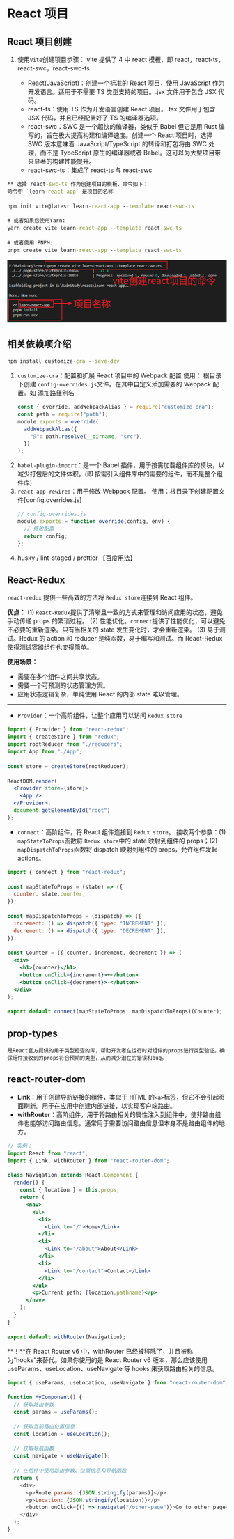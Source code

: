 # React 项目

## React 项目创建

1. 使用`Vite`创建项目步骤：
   vite 提供了 4 中 react 模板，即 react，react-ts，react-swc，react-swc-ts

   - React(JavaScript)：创建一个标准的 React 项目，使用 JavaScript 作为开发语言。适用于不需要 TS 类型支持的项目。.jsx 文件用于包含 JSX 代码。
   - react-ts：使用 TS 作为开发语言创建 React 项目。.tsx 文件用于包含 JSX 代码，并且已经配置好了 TS 的编译器选项。
   - react-swc：SWC 是一个超快的编译器，类似于 Babel 但它是用 Rust 编写的，旨在极大提高构建和编译速度。创建一个 React 项目时，选择 SWC 版本意味着 JavaScript/TypeScript 的转译和打包将由 SWC 处理，而不是 TypeScript 原生的编译器或者 Babel。这可以为大型项目带来显著的构建性能提升。
   - react-swc-ts：集成了 react-ts 与 react-swc

```cmd
** 选择 react-swc-ts 作为创建项目的模板，命令如下：
命令中 `learn-react-app` 是项目的名称

npm init vite@latest learn-react-app --template react-swc-ts

# 或者如果您使用Yarn:
yarn create vite learn-react-app --template react-swc-ts

# 或者使用 PNPM:
pnpm create vite learn-react-app --template react-swc-ts

```

<img src="../Image/创建react项目命令.png">

## 相关依赖项介绍

```cmd
npm install customize-cra --save-dev

```

1. `customize-cra`：配置和扩展 React 项目中的 Webpack 配置
   使用： 根目录下创建 `config-overrides.js`文件。在其中自定义添加需要的 Webpack 配置。如 添加路径别名
   ```js
   const { override, addWebpackAlias } = require("customize-cra");
   const path = require("path");
   module.exports = override(
     addWebpackAlias({
       "@": path.resolve(__dirname, "src"),
     })
   );
   ```
2. `babel-plugin-import`：是一个 Babel 插件，用于按需加载组件库的模块，以减少打包后的文件体积。(即 按需引入组件库中的需要的组件，而不是整个组件库)
3. `react-app-rewired`：用于修改 Webpack 配置。
   使用：根目录下创建配置文件[config.overrides.js]
   ```js
   // config-overrides.js
   module.exports = function override(config, env) {
     // 修改配置
     return config;
   };
   ```
4. husky / lint-staged / prettier 【百度用法】

## React-Redux

`react-redux` 提供一些高效的方法将 `Redux store`连接到 React 组件。

**优点：**
(1) `React-Redux`提供了清晰且一致的方式来管理和访问应用的状态，避免手动传递 props 的繁琐过程。
(2) 性能优化。`connect`提供了性能优化，可以避免不必要的重新渲染。只有当相关的 state 发生变化时，才会重新渲染。
(3) 易于测试。Redux 的 action 和 reducer 是纯函数，易于编写和测试。而 React-Redux 使得测试容器组件也变得简单。

**使用场景：**

- 需要在多个组件之间共享状态。
- 需要一个可预测的状态管理方案。
- 应用状态逻辑复杂，单纯使用 React 的内部 state 难以管理。

---

- `Provider`：一个高阶组件，让整个应用可以访问 `Redux store`

```jsx
import { Provider } from "react-redux";
import { createStore } from "redux";
import rootReducer from "./reducers";
import App from "./App";

const store = createStore(rootReducer);

ReactDOM.render(
  <Provider store={store}>
    <App />
  </Provider>,
  document.getElementById("root")
);
```

- `connect`：高阶组件，将 React 组件连接到 `Redux store`。
  接收两个参数：(1) `mapStateToProps`函数将 `Redux store`中的 state 映射到组件的 props；(2) `mapDispatchToProps`函数将 dispatch 映射到组件的 props，允许组件发起 actions。

```jsx
import { connect } from "react-redux";

const mapStateToProps = (state) => ({
  counter: state.counter,
});

const mapDispatchToProps = (dispatch) => ({
  increment: () => dispatch({ type: "INCREMENT" }),
  decrement: () => dispatch({ type: "DECREMENT" }),
});

const Counter = ({ counter, increment, decrement }) => (
  <div>
    <h1>{counter}</h1>
    <button onClick={increment}>+</button>
    <button onClick={decrement}>-</button>
  </div>
);

export default connect(mapStateToProps, mapDispatchToProps)(Counter);
```

## prop-types

    是React官方提供的用于类型检查的库，帮助开发者在运行时对组件的props进行类型验证。确保组件接收到的props符合预期的类型，从而减少潜在的错误和bug。

## react-router-dom

- **Link**：用于创建导航链接的组件，类似于 HTML 的`<a>`标签，但它不会引起页面刷新。用于在应用中创建内部链接，以实现客户端路由。
- **withRouter**：高阶组件，用于将路由相关的属性注入到组件中，使非路由组件也能够访问路由信息。通常用于需要访问路由信息但本身不是路由组件的地方。

```jsx
// 实例：
import React from "react";
import { Link, withRouter } from "react-router-dom";

class Navigation extends React.Component {
  render() {
    const { location } = this.props;
    return (
      <nav>
        <ul>
          <li>
            <Link to="/">Home</Link>
          </li>
          <li>
            <Link to="/about">About</Link>
          </li>
          <li>
            <Link to="/contact">Contact</Link>
          </li>
        </ul>
        <p>Current path: {location.pathname}</p>
      </nav>
    );
  }
}

export default withRouter(Navigation);
```

**！**在 React Router v6 中，withRouter 已经被移除了，并且被称为“hooks”来替代。如果你使用的是 React Router v6 版本，那么应该使用 useParams、useLocation、useNavigate 等 hooks 来获取路由相关的信息。

```js
import { useParams, useLocation, useNavigate } from "react-router-dom";

function MyComponent() {
  // 获取路由参数
  const params = useParams();

  // 获取当前路由位置信息
  const location = useLocation();

  // 获取导航函数
  const navigate = useNavigate();

  // 在组件中使用路由参数、位置信息和导航函数
  return (
    <div>
      <p>Route params: {JSON.stringify(params)}</p>
      <p>Location: {JSON.stringify(location)}</p>
      <button onClick={() => navigate("/other-page")}>Go to other page</button>
    </div>
  );
}
```
